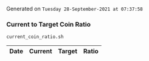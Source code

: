Generated on `Tuesday 28-September-2021 at 07:37:58`

### Current to Target Coin Ratio
`current_coin_ratio.sh`

Date|Current|Target|Ratio
---|---|---|---
